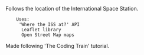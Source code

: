 Follows the location of the International Space Station. 

        Uses:
         'Where the ISS at?' API
          Leaflet library 
          Open Street Map maps 
        
        
Made following 'The Coding Train' tutorial. 
